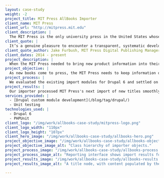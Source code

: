 ```yaml
---
layout: case-study
weight: -2
project_title: MIT Press AllBooks Importer
client_name: MIT Press
client_url: "http://mitpress.mit.edu"
client_description: |
  The MIT Press is the only university press in the United States whose list is based in science and technology. MIT Press publishes about 200 new books a year and over 30 journals.
client_quote: |
  It’s a genuine pleasure to encounter a transparent, systematic development team that clearly knows their environment backwards and forwards (and schools us in sound methodology). I wish we’d found you four years ago.
client_quote_author: Jake Furbush, MIT Press Digital Publishing Manager (2009 - 2015)
client_dates: 2014 - present
project_description: |
  When the MIT Press needed to bring new product information into their website from their back-end database, Savas Labs came through with an automated importer module that did the job in a flexible and extensible way.
project_objective: |
  As new books come to press, the MIT Press needs to keep information on titles and authors on their client-facing website synced with the data in their back-end data store. To replace their quarterly manual import process, the Press needed an automated import solution to seamlessly import new and updated data without interrupting the live site.
project_process: |
  We evaluated the existing import modules for Drupal 6 and settled on developing a custom Drupal module to validate and enqueue data exports from the AllBooks database, then use an object-oriented framework to update and/or create Drupal nodes based on the imported data. We also developed a reporting framework and a suite of tests to ensure that the importer is working according to spec.
project_results: |
  Our importer processed MIT Press's next import of new titles smoothly with a minimum of manual input. We've continued to work with the Press to further customize field mappings and import processes as new fields come online in the AllBooks database, and to handle new kinds of imports, including eBooks.
services_provided: |
  - [Drupal custom module development](/blog/tag/drupal/)
  - Unit testing
technologies_used: |
  - Drupal 6
  - PHPUnit
client_logo: "/img/work/allbooks-case-study/mitpress-logo.png"
client_logo_width: "110px"
client_logo_height: "107px"
client_hero_image: "/img/work/allbooks-case-study/allbooks-hero.png"
project_objective_image: "/img/work/allbooks-case-study/allbooks-objective.png"
project_objective_image_alt: "Class hierarchy of importer objects."
project_process_image: "/img/work/allbooks-case-study/allbooks-process.png"
project_process_image_alt: "Reporting interface shows import results for site administrators."
project_results_image: "/img/work/allbooks-case-study/allbooks-results.png"
project_results_image_alt: "A title node, with content populated by the importer."

---
```

